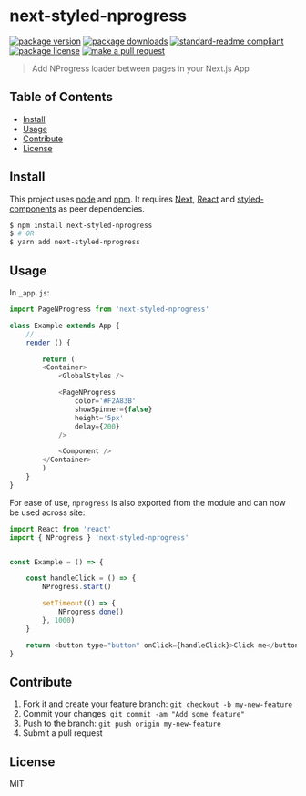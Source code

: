 
# next-styled-nprogress
[![package version](https://img.shields.io/npm/v/next-styled-nprogress.svg?style=flat-square)](https://npmjs.org/package/next-styled-nprogress)
[![package downloads](https://img.shields.io/npm/dm/next-styled-nprogress.svg?style=flat-square)](https://npmjs.org/package/next-styled-nprogress)
[![standard-readme compliant](https://img.shields.io/badge/readme%20style-standard-brightgreen.svg?style=flat-square)](https://github.com/RichardLitt/standard-readme)
[![package license](https://img.shields.io/npm/l/next-styled-nprogress.svg?style=flat-square)](https://npmjs.org/package/next-styled-nprogress)
[![make a pull request](https://img.shields.io/badge/PRs-welcome-brightgreen.svg?style=flat-square)](http://makeapullrequest.com)

> Add NProgress loader between pages in your Next.js App

## Table of Contents

- [Install](#install)
- [Usage](#usage)
- [Contribute](#contribute)
- [License](#License)

## Install

This project uses [node](https://nodejs.org) and [npm](https://www.npmjs.com). It requires [Next](https://nextjs.org), [React](https://reactjs.org) and [styled-components](https://www.styled-components.com) as peer dependencies.

```sh
$ npm install next-styled-nprogress
$ # OR
$ yarn add next-styled-nprogress
```

## Usage

In `_app.js`:

```js
import PageNProgress from 'next-styled-nprogress'

class Example extends App {
    // ...
    render () {

        return (
        <Container>
            <GlobalStyles />

            <PageNProgress
                color='#F2A83B'
                showSpinner={false}
                height='5px'
                delay={200}
            />

            <Component />
        </Container>
        )
    }
}
```

For ease of use, `nprogress` is also exported from the module and can now be used across site:

```js
import React from 'react'
import { NProgress } 'next-styled-nprogress'


const Example = () => {

    const handleClick = () => {
        NProgress.start()

        setTimeout(() => {
            NProgress.done()
        }, 1000)
    }

    return <button type="button" onClick={handleClick}>Click me</button>
}
```

## Contribute

1. Fork it and create your feature branch: `git checkout -b my-new-feature`
2. Commit your changes: `git commit -am "Add some feature"`
3. Push to the branch: `git push origin my-new-feature`
4. Submit a pull request

## License

MIT
